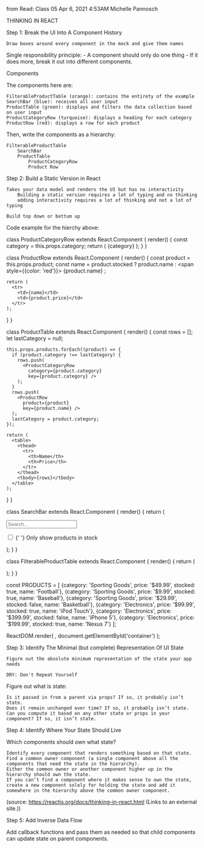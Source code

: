 
from Read: Class 05
Apr 6, 2021 4:53AM
Michelle Pannosch

THINKING IN REACT

Step 1: Break the UI Into A Component History

    Draw boxes around every component in the mock and give them names

Single responsibility principle: - A component should only do one thing - If it does more, break it out into different components.

Components

The components here are:

    FilterableProductTable (orange): contains the entirety of the example
    SearchBar (blue): receives all user input
    ProductTable (green): displays and filters the data collection based on user input
    ProductCategoryRow (turquoise): displays a heading for each category
    ProductRow (red): displays a row for each product

Then, write the components as a hierarchy:

    FilterableProductTable
        SearchBar
        ProductTable
            ProductCategoryRow
            Product Row

 

Step 2: Build a Static Version in React

    Takes your data model and renders the UI but has no interactivity
        Building a static version requires a lot of typing and no thinking
        adding interactivity requires a lot of thinking and not a lot of typing

    Build top down or bottum up

Code example for the hierchy above:

class ProductCategoryRow extends React.Component {
  render() {
    const category = this.props.category;
    return (
      <tr>
        <th colSpan="2">
          {category}
        </th>
      </tr>
    );
  }
}

class ProductRow extends React.Component {
  render() {
    const product = this.props.product;
    const name = product.stocked ?
      product.name :
      <span style={{color: 'red'}}>
        {product.name}
      </span>;

    return (
      <tr>
        <td>{name}</td>
        <td>{product.price}</td>
      </tr>
    );
  }
}

class ProductTable extends React.Component {
  render() {
    const rows = [];
    let lastCategory = null;
    
    this.props.products.forEach((product) => {
      if (product.category !== lastCategory) {
        rows.push(
          <ProductCategoryRow
            category={product.category}
            key={product.category} />
        );
      }
      rows.push(
        <ProductRow
          product={product}
          key={product.name} />
      );
      lastCategory = product.category;
    });

    return (
      <table>
        <thead>
          <tr>
            <th>Name</th>
            <th>Price</th>
          </tr>
        </thead>
        <tbody>{rows}</tbody>
      </table>
    );
  }
}

class SearchBar extends React.Component {
  render() {
    return (
      <form>
        <input type="text" placeholder="Search..." />
        <p>
          <input type="checkbox" />
          {' '}
          Only show products in stock
        </p>
      </form>
    );
  }
}

class FilterableProductTable extends React.Component {
  render() {
    return (
      <div>
        <SearchBar />
        <ProductTable products={this.props.products} />
      </div>
    );
  }
}


const PRODUCTS = [
  {category: 'Sporting Goods', price: '$49.99', stocked: true, name: 'Football'},
  {category: 'Sporting Goods', price: '$9.99', stocked: true, name: 'Baseball'},
  {category: 'Sporting Goods', price: '$29.99', stocked: false, name: 'Basketball'},
  {category: 'Electronics', price: '$99.99', stocked: true, name: 'iPod Touch'},
  {category: 'Electronics', price: '$399.99', stocked: false, name: 'iPhone 5'},
  {category: 'Electronics', price: '$199.99', stocked: true, name: 'Nexus 7'}
];
 
ReactDOM.render(
  <FilterableProductTable products={PRODUCTS} />,
  document.getElementById('container')
);

Step 3: Identify The Minimal (but complete) Representation Of UI State

    Figure out the absolute minimum representation of the state your app needs

    DRY: Don't Repeat Yourself

Figure out what is state:

    Is it passed in from a parent via props? If so, it probably isn’t state.
    Does it remain unchanged over time? If so, it probably isn’t state.
    Can you compute it based on any other state or props in your component? If so, it isn’t state.

 

Step 4: Identify Where Your State Should Live

Which components should own what state?

    Identify every component that renders something based on that state.
    Find a common owner component (a single component above all the components that need the state in the hierarchy).
    Either the common owner or another component higher up in the hierarchy should own the state.
    If you can’t find a component where it makes sense to own the state, create a new component solely for holding the state and add it somewhere in the hierarchy above the common owner component.

(source: https://reactjs.org/docs/thinking-in-react.html (Links to an external site.))

Step 5: Add Inverse Data Flow

Add callback functions and pass them as needed so that child components can update state on parent components.
